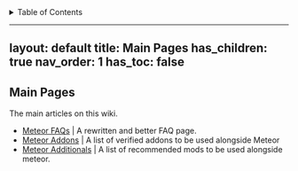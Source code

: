 <!-- START doctoc generated TOC please keep comment here to allow auto update -->
<!-- DON'T EDIT THIS SECTION, INSTEAD RE-RUN doctoc TO UPDATE -->
<details>
<summary>Table of Contents</summary>

- [Main Pages](#main-pages)

</details>
<!-- END doctoc generated TOC please keep comment here to allow auto update -->

---
layout: default
title: Main Pages
has_children: true
nav_order: 1
has_toc: false
---

## Main Pages

The main articles on this wiki.

- [Meteor FAQs](/MeteorFAQs.md) | A rewritten and better FAQ page.
- [Meteor Addons](/MeteorAddons.md) | A list of verified addons to be used alongside Meteor
- [Meteor Additionals](/MeteorAdditionals.md) | A list of recommended mods to be used alongside meteor.